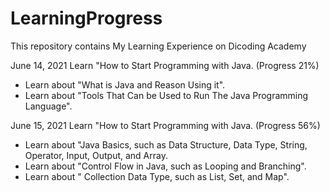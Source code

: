 # LearningProgress
This repository contains My Learning Experience on Dicoding Academy

June 14, 2021
Learn "How to Start Programming with Java. (Progress 21%)
  * Learn about "What is Java and Reason Using it".
  * Learn about "Tools That Can be Used to Run The Java Programming Language".

June 15, 2021
Learn "How to Start Programming with Java. (Progress 56%)
 * Learn about "Java Basics, such as Data Structure, Data Type, String, Operator, Input, Output, and Array.
 * Learn about "Control Flow in Java, such as Looping and Branching".
 * Learn about " Collection Data Type, such as List, Set, and Map".
